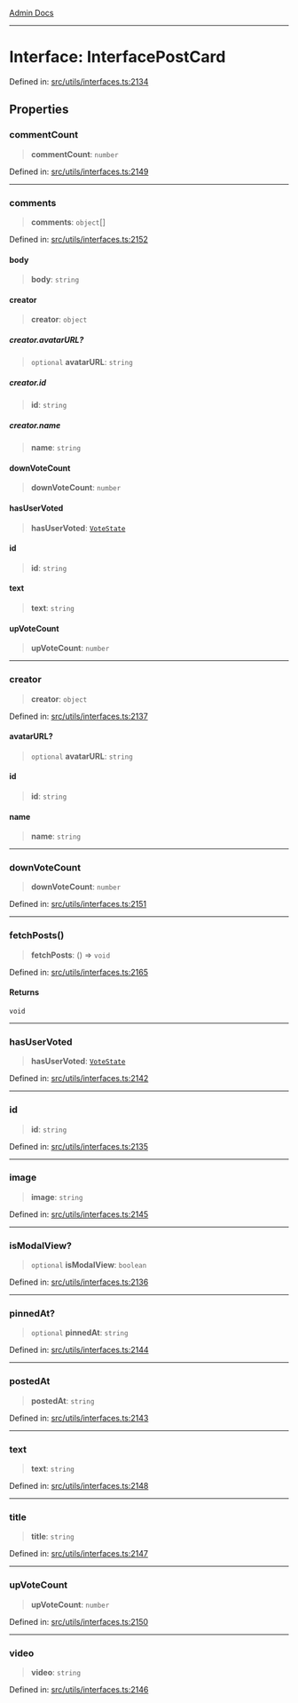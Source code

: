 [Admin Docs](/)

***

# Interface: InterfacePostCard

Defined in: [src/utils/interfaces.ts:2134](https://github.com/PalisadoesFoundation/talawa-admin/blob/main/src/utils/interfaces.ts#L2134)

## Properties

### commentCount

> **commentCount**: `number`

Defined in: [src/utils/interfaces.ts:2149](https://github.com/PalisadoesFoundation/talawa-admin/blob/main/src/utils/interfaces.ts#L2149)

***

### comments

> **comments**: `object`[]

Defined in: [src/utils/interfaces.ts:2152](https://github.com/PalisadoesFoundation/talawa-admin/blob/main/src/utils/interfaces.ts#L2152)

#### body

> **body**: `string`

#### creator

> **creator**: `object`

##### creator.avatarURL?

> `optional` **avatarURL**: `string`

##### creator.id

> **id**: `string`

##### creator.name

> **name**: `string`

#### downVoteCount

> **downVoteCount**: `number`

#### hasUserVoted

> **hasUserVoted**: [`VoteState`](utils\interfaces\README\type-aliases\VoteState.md)

#### id

> **id**: `string`

#### text

> **text**: `string`

#### upVoteCount

> **upVoteCount**: `number`

***

### creator

> **creator**: `object`

Defined in: [src/utils/interfaces.ts:2137](https://github.com/PalisadoesFoundation/talawa-admin/blob/main/src/utils/interfaces.ts#L2137)

#### avatarURL?

> `optional` **avatarURL**: `string`

#### id

> **id**: `string`

#### name

> **name**: `string`

***

### downVoteCount

> **downVoteCount**: `number`

Defined in: [src/utils/interfaces.ts:2151](https://github.com/PalisadoesFoundation/talawa-admin/blob/main/src/utils/interfaces.ts#L2151)

***

### fetchPosts()

> **fetchPosts**: () => `void`

Defined in: [src/utils/interfaces.ts:2165](https://github.com/PalisadoesFoundation/talawa-admin/blob/main/src/utils/interfaces.ts#L2165)

#### Returns

`void`

***

### hasUserVoted

> **hasUserVoted**: [`VoteState`](utils\interfaces\README\type-aliases\VoteState.md)

Defined in: [src/utils/interfaces.ts:2142](https://github.com/PalisadoesFoundation/talawa-admin/blob/main/src/utils/interfaces.ts#L2142)

***

### id

> **id**: `string`

Defined in: [src/utils/interfaces.ts:2135](https://github.com/PalisadoesFoundation/talawa-admin/blob/main/src/utils/interfaces.ts#L2135)

***

### image

> **image**: `string`

Defined in: [src/utils/interfaces.ts:2145](https://github.com/PalisadoesFoundation/talawa-admin/blob/main/src/utils/interfaces.ts#L2145)

***

### isModalView?

> `optional` **isModalView**: `boolean`

Defined in: [src/utils/interfaces.ts:2136](https://github.com/PalisadoesFoundation/talawa-admin/blob/main/src/utils/interfaces.ts#L2136)

***

### pinnedAt?

> `optional` **pinnedAt**: `string`

Defined in: [src/utils/interfaces.ts:2144](https://github.com/PalisadoesFoundation/talawa-admin/blob/main/src/utils/interfaces.ts#L2144)

***

### postedAt

> **postedAt**: `string`

Defined in: [src/utils/interfaces.ts:2143](https://github.com/PalisadoesFoundation/talawa-admin/blob/main/src/utils/interfaces.ts#L2143)

***

### text

> **text**: `string`

Defined in: [src/utils/interfaces.ts:2148](https://github.com/PalisadoesFoundation/talawa-admin/blob/main/src/utils/interfaces.ts#L2148)

***

### title

> **title**: `string`

Defined in: [src/utils/interfaces.ts:2147](https://github.com/PalisadoesFoundation/talawa-admin/blob/main/src/utils/interfaces.ts#L2147)

***

### upVoteCount

> **upVoteCount**: `number`

Defined in: [src/utils/interfaces.ts:2150](https://github.com/PalisadoesFoundation/talawa-admin/blob/main/src/utils/interfaces.ts#L2150)

***

### video

> **video**: `string`

Defined in: [src/utils/interfaces.ts:2146](https://github.com/PalisadoesFoundation/talawa-admin/blob/main/src/utils/interfaces.ts#L2146)
